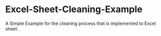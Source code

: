 # Excel-Sheet-Cleaning-Example
A Simple Example for the cleaning process that is implemented to Excel sheet.
